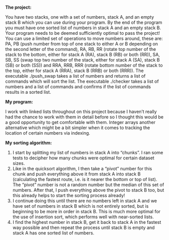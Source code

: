 **The project:**

You have two stacks, one with a set of numbers, stack A, and an empty stack B which you can use during your program. By the end of the program you must have one sorted list of numbers in stack A and an empty stack B. Your program needs to be deemed sufficiently optimal to pass the project! You can use a limited set of operations to move numbers around, these are: PA, PB (push number from top of one stack to either A or B depending on the second letter of the command), RA, RB, RR (rotate top number of the stack to the bottom, either for stack A (RA), stack B (RB) or both (RR)), SA, SB, SS (swap top two number of the stack, either for stack A (SA), stack B (SB) or both (SS)) and RRA, RRB, RRR (rotate bottom number of the stack to the top, either for stack A (RRA), stack B (RRB) or both (RRR)).
The executable ./push_swap takes a list of numbers and returns a list of commands which will sort the list.
The executable ./checker takes a list of numbers and a list of commands and confirms if the list of commands results in a sorted list.

**My program:**

I work with linked lists throughout on this project because I haven’t really had the chance to work with them in detail before so I thought this would be a good opportunity to get comfortable with them. Integer arrays another alternative which might be a bit simpler when it comes to tracking the location of certain numbers via indexing.

**My sorting algorithm:**

1) I start by splitting my list of numbers in stack A into “chunks”. I ran some tests to decipher how many chunks were optimal for certain dataset sizes.
2) Like in the quicksort algorithm, I then take a “pivot” number for this chunk and push everything above it from stack A into stack B (calculating the fastest route, i.e. is it nearer the bottom or top of list). The “pivot” number is not a random number but the median of this set of numbers. After that, I push everything above the pivot to stack B too, but this already helps to start the sorting process already!
3) I continue doing this until there are no numbers left in stack A and we have set of numbers in stack B which is not entirely sorted, but is beginning to be more in order in stack B. This is much more optimal for the use of insertion sort, which performs well with near-sorted lists.
4) I find the highest number in stack B, get it back to stack A in the fastest way possible and then repeat the process until stack B is empty and stack A has one sorted list of numbers.
